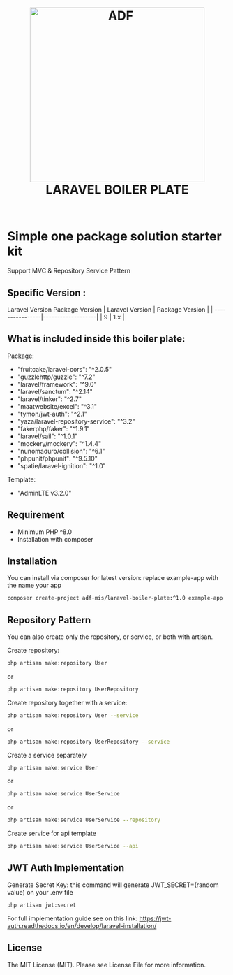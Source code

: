 <h1 align="center">
  <a href="https://adisdimensionfootwear.id"><img src="https://adisdimensionfootwear.id/wp-content/uploads/2015/10/ADF-Logo-putih-v3.png" alt="ADF" width="400"></a>
  <br>
  LARAVEL BOILER PLATE
  <br>
  <br>
</h1>

# Simple one package solution starter kit
Support MVC & Repository Service Pattern

## Specific Version :
Laravel Version	Package Version
| Laravel Version | Package Version   |
| ----------------|-------------------|
|        9        |    1.x            |

## What is included inside this boiler plate:
Package:
- "fruitcake/laravel-cors": "^2.0.5"
- "guzzlehttp/guzzle": "^7.2"
- "laravel/framework": "^9.0"
- "laravel/sanctum": "^2.14"
- "laravel/tinker": "^2.7"
- "maatwebsite/excel": "^3.1"
- "tymon/jwt-auth": "^2.1"
- "yaza/laravel-repository-service": "^3.2"
- "fakerphp/faker": "^1.9.1"
- "laravel/sail": "^1.0.1"
- "mockery/mockery": "^1.4.4"
- "nunomaduro/collision": "^6.1"
- "phpunit/phpunit": "^9.5.10"
- "spatie/laravel-ignition": "^1.0"

Template:
- "AdminLTE v3.2.0"

## Requirement
- Minimum PHP ^8.0
- Installation with composer

## Installation
You can install via composer for latest version:
replace example-app with the name your app
```bash
composer create-project adf-mis/laravel-boiler-plate:^1.0 example-app
```

## Repository Pattern
You can also create only the repository, or service, or both with artisan.

Create repository:
```bash
php artisan make:repository User
```
or
```bash
php artisan make:repository UserRepository
```

Create repository together with a service:
```bash
php artisan make:repository User --service
```
or
```bash
php artisan make:repository UserRepository --service
```
Create a service separately
```bash
php artisan make:service User
```
or
```bash
php artisan make:service UserService
```
or
```bash
php artisan make:service UserService --repository
```
Create service for api template
```bash
php artisan make:service UserService --api
```

## JWT Auth Implementation
Generate Secret Key:
this command will generate 
JWT_SECRET=(random value) on your .env file
```bash
php artisan jwt:secret
```
For full implementation guide see on this link: https://jwt-auth.readthedocs.io/en/develop/laravel-installation/

## License
The MIT License (MIT). Please see License File for more information.
